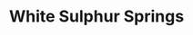 ---
title: White Sulphur Springs
url: /white-sulphur-springs/
latitude: 46.548
longitude: -110.905
---